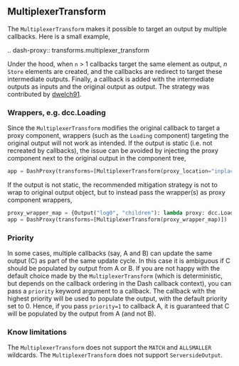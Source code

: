 ## MultiplexerTransform

The `MultiplexerTransform` makes it possible to target an output by multiple callbacks. Here is a small example,

.. dash-proxy:: transforms.multiplexer_transform

Under the hood, when `n` > 1 callbacks target the same element as output, _n_ `Store` elements are created, and the callbacks are redirect to target these intermediate outputs. Finally, a callback is added with the intermediate outputs as inputs and the original output as output. The strategy was contributed by [dwelch91](https://community.plotly.com/u/dwelch91/summary).

### Wrappers, e.g. dcc.Loading

Since the `MultiplexerTransform` modifies the original callback to target a proxy component, wrappers (such as the `Loading` component) targeting the original output will not work as intended. If the output is static (i.e. not recreated by callbacks), the issue can be avoided by injecting the proxy component next to the original output in the component tree,

```python
app = DashProxy(transforms=[MultiplexerTransform(proxy_location="inplace")])
```

If the output is not static, the recommended mitigation strategy is not to wrap to original output object, but to instead pass the wrapper(s) as proxy component wrappers,

```python
proxy_wrapper_map = {Output("log0", "children"): lambda proxy: dcc.Loading(proxy, type="dot")}
app = DashProxy(transforms=[MultiplexerTransform(proxy_wrapper_map)])
```

### Priority

In some cases, multiple callbacks (say, A and B) can update the same output (C) as part of the same update cycle. In this case it is ambiguous if C should be populated by output from A or B. If you are not happy with the default choice made by the `MultiplexerTransform` (which is deterministic, but depends on the callback ordering in the Dash callback context), you can pass a `priority` keyword argument to a callback. The callback with the highest priority will be used to populate the output, with the default priority set to 0. Hence, if you pass `priority=1` to callback A, it is guaranteed that C will be populated by the output from A (and not B).

### Know limitations

The `MultiplexerTransform` does not support the `MATCH` and `ALLSMALLER` wildcards. The `MultiplexerTransform` does not support `ServersideOutput`.